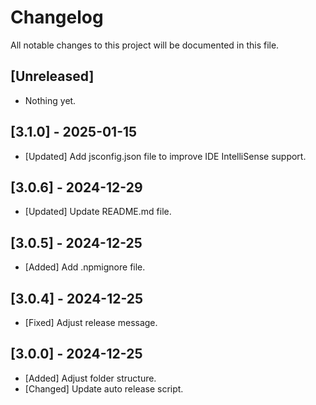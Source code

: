 # Changelog

All notable changes to this project will be documented in this file.

## [Unreleased]

- Nothing yet.

## [3.1.0] - 2025-01-15

- [Updated] Add jsconfig.json file to improve IDE IntelliSense support.

## [3.0.6] - 2024-12-29

- [Updated] Update README.md file.

## [3.0.5] - 2024-12-25

- [Added] Add .npmignore file.

## [3.0.4] - 2024-12-25

- [Fixed] Adjust release message.

## [3.0.0] - 2024-12-25

- [Added] Adjust folder structure.
- [Changed] Update auto release script.
